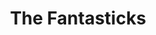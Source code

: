 ---
layout: productions
title: The Fantasticks
year: 1989)
image:
category:
details:
  Theatre: Players by the Sea
cast:
crew:
  Director: Michael Lipp
external_links:
---